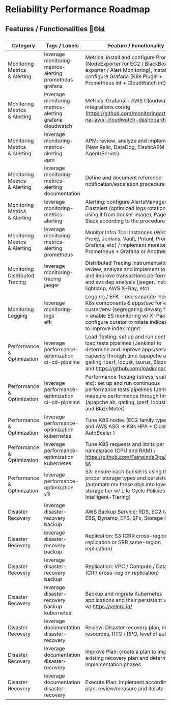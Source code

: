 # Reliability Performance Roadmap
## Features / Functionalities 🚀⏲📊

| Category                             | Tags / Labels                                                    | <div style="width:320px">Feature / Functionality</div>                                                                                                                                                                                                           | Status  | Doc |
| ------------------------------------ | ---------------------------------------------------------------- | ---------------------------------------------------------------------------------------------------------------------------------------------------------------------------------------------------------------------------------------------------------------- | ------- | --- |
| Monitoring<br>Metrics<br>& Alerting  | leverage<br>monitoring-metrics-alerting<br>prometheus<br>grafana | <div style="width:320px">Metrics: install and configure Prometheus (NodeExporter for EC2 / BlackBox exporter / Alert Monitoring), install and configure Grafana (K8s Plugin + Prometheus int + CloudWatch int)</div>                                              | ✅      | ❌ |
| Monitoring<br>Metrics<br>& Alerting  | leverage<br>monitoring-metrics-alerting<br>grafana<br>cloudwatch | <div style="width:320px">Metrics: Grafana + AWS Cloudwatch integrations config (https://github.com/monitoringartist/grafana-aws-cloudwatch-dashboards)</div>                                                                                                     | 2021 Q2 | ❌ |
| Monitoring<br>Metrics<br>& Alerting  | leverage<br>monitoring-metrics-alerting<br>apm                   | <div style="width:320px">APM: review, analyze and implement (New Relic, DataDog, ElasticAPM Agent/Server)</div>                                                                                                                                                  | 2021 Q2 | ❌ |
| Monitoring<br>Metrics<br>& Alerting  | leverage<br>monitoring-metrics-alerting<br>documentation         | <div style="width:320px">Define and document reference notification/escalation procedure</div>                                                                                                                                                                   | ✅       | ❌ | 
| Monitoring<br>Metrics<br>& Alerting  | leverage<br>monitoring-metrics-alerting                          | <div style="width:320px">Alerting: configure AlertsManager, Elastalert (optimized logs rotation when using it from docker image), PagerDuty, Slack according to the procedure above</div>                                                                        | 2021 Q2 | ❌ |
| Monitoring<br>Metrics<br>& Alerting  | leverage<br>monitoring-metrics-alerting<br>prometheus            | <div style="width:320px">Monitor Infra Tool Instances (WebHook Proxy, Jenkins, Vault, Pritunl, Prometheus, Grafana, etc) / implement monitoring via Prometheus + Grafana or Another Solution</div>                                                               | ✅       | ❌ | 
| Monitoring<br>Distributed<br>Tracing | leverage<br>monitoring-tracing<br>jaeger                         | <div style="width:320px">Distributed Tracing Instrumentation: review, analyze and implement to detect and improve transactions performance and svs dep analysis (jaeger, instana, lightstep, AWS X-Ray, etc)</div>                                               | 2021 Q3 | ❌ |
| Monitoring<br>Logging                | leverage<br>monitoring-logs<br>efk                               | <div style="width:320px">Logging / EFK - use separate indexes per K8s components & apps/svc for each custer/env (segregating dev/stg from prd) + enable ES monitoring w/ X-Pack + configure curator to rotate indices + tool to improve index mgmt</div>         | 2021 Q2 | ❌ |
| Performance<br>& Optimization        | leverage<br>performance-optimization<br>ci-cd-pipeline           | <div style="width:320px">Load Testing: set up and run continuous load tests pipelines (Jenkins) to determine and improve apps/services capacity through time (apapche ab, gatling, iperf, locust, taurus, BlazeMeter and https://github.com/loadimpact/k6)</div> | 2021 Q3 | ❌ |
| Performance<br>& Optimization        | leverage<br>performance-optimization<br>ci-cd-pipeline           | <div style="width:320px">Performance Testing (stress, soak, spike, etc): set up and run continuous performance tests pipelines (Jenkins) to measure performance through time (apapche ab, gatling, iperf, locust, taurus and BlazeMeter)</div>                   | 2021 Q3 | ❌ |
| Performance<br>& Optimization        | leverage<br>performance-optimization<br>kubernetes               | <div style="width:320px">Tune K8S nodes (EC2 family type, size and AWS ASG -> K8s HPA + Cluster AutoScaler )</div>                                                                                                                                               | 2021 Q3 | ❌ |
| Performance<br>& Optimization        | leverage<br>performance-optimization<br>kubernetes               | <div style="width:320px">Tune K8S requests and limits per namespace (CPU and RAM) / https://github.com/FairwindsOps/goldilocks </div>                                                                                                                            | 2021 Q2 | ❌ |
| Performance<br>& Optimization        | leverage<br>performance-optimization<br>s3                       | <div style="width:320px">S3: ensure each bucket is using the proper storage types and persistence (automate mv these objs into lower $ storage tier w/ Life Cycle Policies or w/ S3 Intelligent-Tiering)</div>                                                   | ✅       | ❌ |
| Disaster<br>Recovery                 | leverage<br>disaster-recovery<br>backup                          | <div style="width:320px">AWS Backup Service: RDS, EC2 (AMI), EBS, Dynamo, EFS, SFx, Storage Gw</div>                                                                                                                                                             | ✅       | ❌ | 
| Disaster<br>Recovery                 | leverage<br>disaster-recovery<br>backup                          | <div style="width:320px">Replication: S3 (CRR cross-region replication or SRR same-region replication)</div>                                                                                                                                                     | ✅       | ❌ | 
| Disaster<br>Recovery                 | leverage<br>disaster-recovery<br>backup                          | <div style="width:320px">Replication: VPC / Compute / Database (CRR cross-region replication)</div>                                                                                                                                                              | ✅       | ❌ | 
| Disaster<br>Recovery                 | leverage<br>disaster-recovery<br>backup<br>kubernetes            | <div style="width:320px">Backup and migrate Kubernetes applications and their persistent volumes w/ https://velero.io/ </div>                                                                                                                                    | 2021 Q3 | ❌ |
| Disaster<br>Recovery                 | leverage<br>documentation<br>disaster-recovery                   | <div style="width:320px">Review: Disaster recovery plan, missing resources, RTO / RPO, level of automation</div>                                                                                                                                                 | 2021 Q4 | ❌ |
| Disaster<br>Recovery                 | leverage<br>documentation<br>disaster-recovery                   | <div style="width:320px">Improve Plan: create a plan to improve the existing recovery plan and determine implementation phases</div>                                                                                                                             | 2021 Q4 | ❌ |
| Disaster<br>Recovery                 | leverage<br>documentation<br>disaster-recovery                   | <div style="width:320px">Execute Plan: implement according to the plan, review/measure and iterate</div>                                                                                                                                                         | 2021 Q4 | ❌ |
